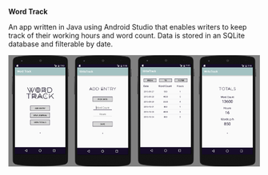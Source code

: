 **Word Track**

An app written in Java using Android Studio that enables writers to keep track of their working hours and word count. Data is stored in an SQLite database and filterable by date. 

![wordtrack](./resources/writetrack.png)